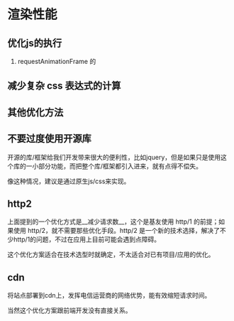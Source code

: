 # 渲染性能

## 优化js的执行

  1. requestAnimationFrame 的

## 减少复杂 css 表达式的计算


## 其他优化方法

## 不要过度使用开源库

  开源的库/框架给我们开发带来很大的便利性，比如jquery，但是如果只是使用这个库的一小部分功能，而把整个库/框架都引入进来，就有点得不偿失。

  像这种情况，建议是通过原生js/css来实现。

## http2

  上面提到的一个优化方式是__减少请求数__，这个是基友使用 http/1 的前提；如果使用 http/2，就不需要那些优化手段。http/2 是一个新的技术选择，解决了不少http/1的问题，不过在应用上目前可能会遇到点障碍。

  这个优化方案适合在技术选型时就确定，不太适合对已有项目/应用的优化。

## cdn

  将站点部署到cdn上，发挥电信运营商的网络优势，能有效缩短请求时间。

  当然这个优化方案跟前端开发没有直接关系。